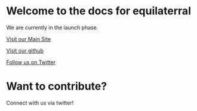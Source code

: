 # Welcome to the docs for equilaterral

We are currently in the launch phase.

[Visit our Main Site](https://equilaterral.com)

[Visit our github](https://github.com/equilaterral)

[Follow us on Twitter](https://twitter.com/equilaterral)

# Want to contribute?

Connect with us via twitter!